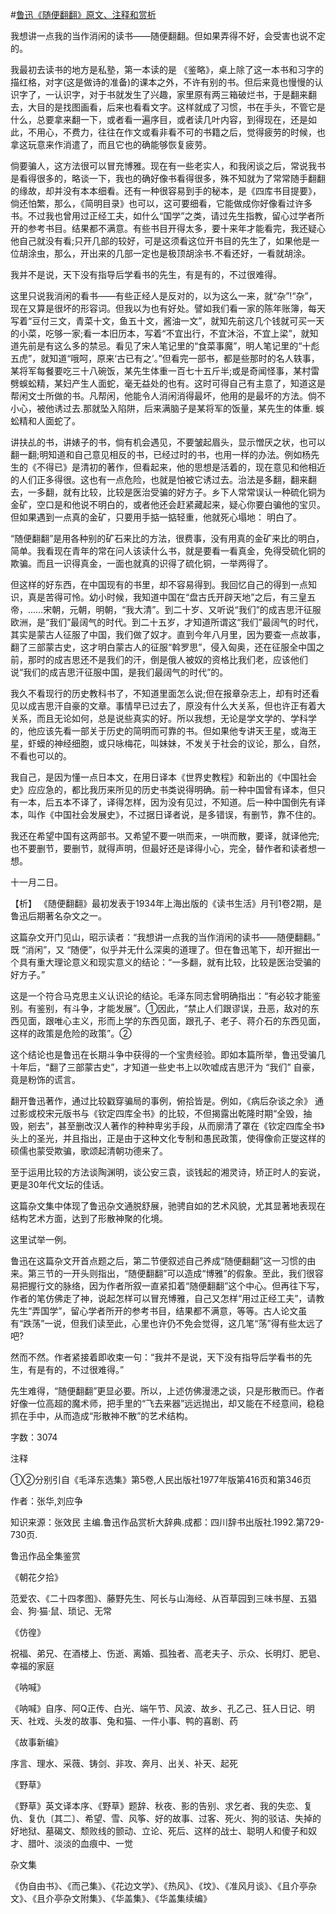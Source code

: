 #[鲁迅《随便翻翻》原文、注释和赏析](https://www.vrrw.net/wx/9767.html)

我想讲一点我的当作消闲的读书——随便翻翻。但如果弄得不好，会受害也说不定的。

我最初去读书的地方是私塾，第一本读的是 《鉴略》，桌上除了这一本书和习字的描红格，对字(这是做诗的准备)的课本之外，不许有别的书。但后来竟也慢慢的认识字了，一认识字，对于书就发生了兴趣，家里原有两三箱破烂书，于是翻来翻去，大目的是找图画看，后来也看看文字。这样就成了习惯，书在手头，不管它是什么，总要拿来翻一下，或者看一遍序目，或者读几叶内容，到得现在，还是如此，不用心，不费力，往往在作文或看非看不可的书籍之后，觉得疲劳的时候，也拿这玩意来作消遣了，而且它也的确能够恢复疲劳。

倘要骗人，这方法很可以冒充博雅。现在有一些老实人，和我闲谈之后，常说我书是看得很多的，略谈一下，我也的确好像书看得很多，殊不知就为了常常随手翻翻的缘故，却并没有本本细看。还有一种很容易到手的秘本，是《四库书目提要》，倘还怕繁，那么，《简明目录》也可以，这可要细看，它能做成你好像看过许多书。不过我也曾用过正经工夫，如什么“国学”之类，请过先生指教，留心过学者所开的参考书目。结果都不满意。有些书目开得太多，要十来年才能看完，我还疑心他自己就没有看;只开几部的较好，可是这须看这位开书目的先生了，如果他是一位胡涂虫，那么，开出来的几部一定也是极顶胡涂书.不看还好，一看就胡涂。

我并不是说，天下没有指导后学看书的先生，有是有的，不过很难得。

这里只说我消闲的看书——有些正经人是反对的，以为这么一来，就“杂”!“杂”，现在又算是很坏的形容词。但我以为也有好处。譬如我们看一家的陈年账簿，每天写着“豆付三文，青菜十文，鱼五十文，酱油一文”，就知先前这几个钱就可买一天的小菜，吃够一家;看一本旧历本，写着“不宜出行，不宜沐浴，不宜上梁”，就知道先前是有这么多的禁忌。看见了宋人笔记里的“食菜事魔”，明人笔记里的“十彪五虎”，就知道“哦呵，原来‘古已有之’。”但看完一部书，都是些那时的名人轶事，某将军每餐要吃三十八碗饭，某先生体重一百七十五斤半;或是奇闻怪事，某村雷劈蜈蚣精，某妇产生人面蛇，毫无益处的也有。这时可得自己有主意了，知道这是帮闲文士所做的书。凡帮闲，他能令人消闲消得最坏，他用的是最坏的方法。倘不小心，被他诱过去.那就坠入陷阱，后来满脑子是某将军的饭量，某先生的体重. 蜈蚣精和人面蛇了。

讲扶乩的书，讲婊子的书，倘有机会遇见，不要皱起眉头，显示憎厌之状，也可以翻一翻;明知道和自己意见相反的书，已经过时的书，也用一样的办法。例如杨先生的《不得已》是清初的著作，但看起来，他的思想是活着的，现在意见和他相近的人们正多得很。这也有一点危险，也就是怕被它诱过去。治法是多翻，翻来翻去，一多翻，就有比较，比较是医治受骗的好方子。乡下人常常误认一种硫化铜为金矿，空口是和他说不明白的，或者他还会赶紧藏起来，疑心你要白骗他的宝贝。但如果遇到一点真的金矿，只要用手掂一掂轻重，他就死心塌地： 明白了。

“随便翻翻”是用各种别的矿石来比的方法，很费事，没有用真的金矿来比的明白，简单。我看现在青年的常在问人该读什么书，就是要看一看真金，免得受硫化铜的欺骗。而且一识得真金，一面也就真的识得了硫化铜，一举两得了。

但这样的好东西，在中国现有的书里，却不容易得到。我回忆自己的得到一点知识，真是苦得可怜。幼小时候，我知道中国在“盘古氏开辟天地”之后，有三皇五帝，……宋朝，元朝，明朝，“我大清”。到二十岁、又听说“我们”的成吉思汗征服欧洲，是“我们”最阔气的时代。到二十五岁，才知道所谓这“我们”最阔气的时代，其实是蒙古人征服了中国，我们做了奴才。直到今年八月里，因为要查一点故事，翻了三部蒙古史，这才明白蒙古人的征服“斡罗思”，侵入匈奥，还在征服全中国之前，那时的成吉思还不是我们的汗，倒是俄人被奴的资格比我们老，应该他们说“我们的成吉思汗征服中国，是我们最阔气的时代”的。

我久不看现行的历史教科书了，不知道里面怎么说;但在报章杂志上，却有时还看见以成吉思汗自豪的文章。事情早已过去了，原没有什么大关系，但也许正有着大关系，而且无论如何，总是说些真实的好。所以我想，无论是学文学的、学科学的，他应该先看一部关于历史的简明而可靠的书。但如果他专讲天王星，或海王星，虾蟆的神经细胞，或只咏梅花，叫妹妹，不发关于社会的议论，那么，自然，不看也可以的。

我自己，是因为懂一点日本文，在用日译本《世界史教程》和新出的《中国社会史》应应急的，都比我历来所见的历史书类说得明确。前一种中国曾有译本，但只有一本，后五本不译了，译得怎样，因为没有见过，不知道。后一种中国倒先有译本，叫作《中国社会发展史》，不过据日译者说，是多错误，有删节，靠不住的。

我还在希望中国有这两部书。又希望不要一哄而来，一哄而散，要译，就译他完;也不要删节，要删节，就得声明，但最好还是译得小心，完全，替作者和读者想一想。

十一月二日。



【析】 《随便翻翻》最初发表于1934年上海出版的《读书生活》月刊1卷2期，是鲁迅后期著名杂文之一。

这篇杂文开门见山，昭示读者：“我想讲一点我的当作消闲的读书——随便翻翻。” 既 “消闲”，又 “随便”，似乎并无什么深奥的道理了。但在鲁迅笔下，却开掘出一个具有重大理论意义和现实意义的结论：“一多翻，就有比较，比较是医治受骗的好方子。”

这是一个符合马克思主义认识论的结论。毛泽东同志曾明确指出：“有必较才能鉴别。有鉴别，有斗争，才能发展”。①因此，“禁止人们跟谬误，丑恶，敌对的东西见面，跟唯心主义，形而上学的东西见面，跟孔子、老子、蒋介石的东西见面，这样的政策是危险的政策”。②

这个结论也是鲁迅在长期斗争中获得的一个宝贵经验。即如本篇所举，鲁迅受骗几十年后，“翻了三部蒙古史”，才知道一些史书上以吹嘘成吉思汗为 “我们” 自豪，竟是粉饰的谎言。

翻开鲁迅著作，通过比较戳穿骗局的事例，俯拾皆是。例如，《病后杂谈之余》 通过影或校宋元版书与《钦定四库全书》的比较，不但揭露出乾隆时期“全毁，抽毁，剜去”，甚至删改汉人著作的种种卑劣手段，从而廓清了罩在《钦定四库全书》头上的圣光，并且指出，正是由于这种文化专制和愚民政策，使得像俞正燮这样的硕儒也蒙受欺骗，歌颂起清朝功德来了。

至于运用比较的方法谈陶渊明，谈公安三袁，谈钱起的湘灵诗，矫正时人的妄说，更是30年代文坛的佳话。

这篇杂文集中体现了鲁迅杂文通脱舒展，驰骋自如的艺术风貌，尤其显著地表现在结构艺术方面，达到了形散神聚的化境。

这里试举一例。

鲁迅在这篇杂文开首点题之后，第二节便叙述自己养成“随便翻翻”这一习惯的由来。第三节的一开头则指出，“随便翻翻”可以造成“博雅”的假象。至此，我们很容易把握行文的脉络，因为作者所叙一直紧扣着“随便翻翻”这个中心。但再往下写，作者的笔仿佛走了神，说起怎样可以冒充博雅，自己又怎样“用过正经工夫”，请教先生“弄国学”，留心学者所开的参考书目，结果都不满意，等等。古人论文虽有“跌荡”一说，但我们读至此，心里也许仍不免会觉得，这几笔“荡”得有些太远了吧?

然而不然。作者紧接着即收束一句：“我并不是说，天下没有指导后学看书的先生，有是有的，不过很难得。”

先生难得，“随便翻翻”更显必要。所以，上述仿佛漫漶之谈，只是形散而已。作者好像一位高超的魔术师，把手里的“飞去来器”远远抛出，却又能在不经意间，稳稳抓在手中，从而造成“形散神不散”的艺术结构。

字数：3074

注释

①②分别引自《毛泽东选集》第5卷,人民出版社1977年版第416页和第346页

作者：张华,刘应争

知识来源：张效民 主编.鲁迅作品赏析大辞典.成都：四川辞书出版社.1992.第729-730页.

鲁迅作品全集鉴赏

《朝花夕拾》

范爱农、《二十四孝图》、藤野先生、阿长与山海经、从百草园到三味书屋、五猖会、狗·猫·鼠、琐记、无常

《仿徨》

祝福、弟兄、在酒楼上、伤逝、离婚、孤独者、高老夫子、示众、长明灯、肥皂、幸福的家庭

《呐喊》

《呐喊》自序、阿Q正传、白光、端午节、风波、故乡、孔乙己、狂人日记、明天、社戏、头发的故事、兔和猫、一件小事、鸭的喜剧、药

《故事新编》

序言、理水、采薇、铸剑、非攻、奔月、出关、补天、起死

《野草》

《野草》英文译本序、《野草》题辞、秋夜、影的告别、求乞者、我的失恋、复仇、复仇〔其二〕、希望、雪、风筝、好的故事、过客、死火、狗的驳诘、失掉的好地狱、墓碣文、颓败线的颤动、立论、死后、这样的战士、聪明人和傻子和奴才、腊叶、淡淡的血痕中、一觉

杂文集

《伪自由书》、《而己集》、《花边文学》、《热风》、《坟》、《准风月谈》、《且介亭杂文》、《且介亭杂文附集》、《华盖集》、《华盖集续编》

